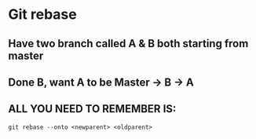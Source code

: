 # Git rebase

## Have two branch called A & B both starting from master

## Done B, want A to be Master -> B -> A

## ALL YOU NEED TO REMEMBER IS:
```
git rebase --onto <newparent> <oldparent>
```
